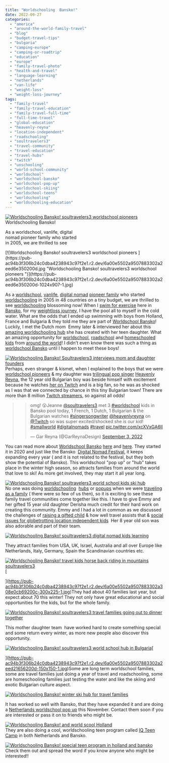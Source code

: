 ```yaml
---
title: "Worldschooling  Bansko!"
date: 2022-09-27
categories: 
  - "america"
  - "around-the-world-family-travel"
  - "blog"
  - "budget-travel-tips"
  - "bulgaria"
  - "camping-europe"
  - "camping-or-roadtrip"
  - "education"
  - "europe"
  - "family-travel-photo"
  - "health-and-travel"
  - "language-learning"
  - "netherlands"
  - "van-life"
  - "weight-loss"
  - "weight-loss-journey"
tags: 
  - "family-travel"
  - "family-travel-education"
  - "family-travel-full-time"
  - "full-time-travel"
  - "global-education"
  - "heavenly-reyna"
  - "location-independent"
  - "roadschooling"
  - "soultravelers3"
  - "travel-community"
  - "travel-education"
  - "travel-hubs"
  - "twitch"
  - "unschooling"
  - "world-school-community"
  - "worldschool"
  - "worldschool-bansko"
  - "worldschool-pop-up"
  - "worldschool-skiing"
  - "worldschool-teens"
  - "worldschooling"
  - "worldschooling-education"
---
```


[![Worldschooling Bansko! soultravelers3 worldschool pioneers ](https://pub-ac94b3f306b24c0dba4238943c97f2e1.r2.dev/6a00e5502a9507883302a30d4e33e2200b.jpg "Worldschooling Bansko! soultravelers3 worldschool pioneers ")](https://pub-ac94b3f306b24c0dba4238943c97f2e1.r2.dev/6a00e5502a9507883302a30d4e33e2200b-1024x907-1.jpg)Worldschooling Bansko!  
  
As a worldschool, vanlife, digital  
nomad pioneer family who started  
in 2005, we are thrilled to see 

<!--more--> [![Worldschooling Bansko! soultravelers3 worldschool pioneers ](https://pub-ac94b3f306b24c0dba4238943c97f2e1.r2.dev/6a00e5502a9507883302a2eed6e350200d.jpg "Worldschooling Bansko! soultravelers3 worldschool pioneers ")](https://pub-ac94b3f306b24c0dba4238943c97f2e1.r2.dev/6a00e5502a9507883302a2eed6e350200d-1024x907-1.jpg)  
As a [worldschool](http://soultravelers3new.local/2010/03/long-term-family-travel-homeschool-roadschool-world-school-digitalnomad-lifestyle-design-virtual-.html), [vanlife](http://soultravelers3new.local/2022/01/americans-van-life-in-europe-2022.html), [digital nomad](http://soultravelers3new.local/2009/04/how-to-travel-the-world-as-a-digital-nomad-family.html) [pioneer family](http://soultravelers3new.local/2010/02/new-york-times-qa-with-soultravelers3-on-frugal-traveler-nomadic-family-traveler-jeanne-dee.html) who started [worldschooling](http://soultravelers3new.local/2013/01/world-school-education-at-its-best-.html) in 2005 in 48 countries on a tiny budget, we are thrilled to see [worldschooling](http://soultravelers3new.local/2012/09/how-to-homeschool-through-travel-with-a-gifted-child-.html) blossoming now! When I [swim for exercise](http://soultravelers3new.local/2022/09/weight-loss-journey-update.html#more) here in [Bansko](http://soultravelers3new.local/2022/08/-europes-cheapest-digital-nomad-haven-bansko.html#more), for my [weightloss journey,](http://soultravelers3new.local/2022/03/i-lost-100lbs-best-weight-loss-tips-.html) I have the pool all to myself in the cold water. What are the odds that I ended up swimming with boys from Holland, France and Bulgaria & they told me they are part of [Worldschool Bansko](https://www.facebook.com/groups/worldschoolingbansko/about/)! Luckily, I met the Dutch mom  Emmy later & interviewed her about this [amazing worldschooling hub](https://arcticterns.global/worldschooling-bansko-2022/) she has created with her teen daughter. What an amazing opportunity for [worldschool](http://soultravelers3new.local/2010/04/family-travel-homeschool-education-global-students-lifestyle-design-location-independent-4hww-around.html), [roadschool](http://soultravelers3new.local/2011/09/learning-while-traveling-travel-homeschool-road-school-abroad-5-best-reasons.html) and [homeschooled kids](http://soultravelers3new.local/2013/07/homeschool-high-school-and-world-travel.html) from [around the world](http://soultravelers3new.local/2022/05/travel-memories-from-around-the-world-roadschooling-.html)! I didn't even know there was such a thing as [worldschool Bansko](https://parentingpassportsandprofits.com/worldschooling-community-bansko-bulgaria/) until I happen to meet these boys!  
  
[![Worldschooling Bansko! Soultravelers3 interviews mom and daughter founders ](https://pub-ac94b3f306b24c0dba4238943c97f2e1.r2.dev/6a00e5502a9507883302a308e150ec200c.jpg "Worldschooling Bansko! Soultravelers3 interviews mom and daughter founders ")](https://pub-ac94b3f306b24c0dba4238943c97f2e1.r2.dev/6a00e5502a9507883302a308e150ec200c-150x150-1.jpg)  
Perhaps, even stranger & kismet, when I explained to the boys that we were [worldschool pioneers](http://soultravelers3new.local/2013/09/the-most-well-traveled-child-in-the-whole-world.html) & my daughter was [trilingual pop singer](http://soultravelers3new.local/2021/11/heavenly-reyna-releases-winter-wishes-trilingual-ep.html) [Heavenly Reyna](https://www.heavenlyreyna.com), the 12 year old Bulgarian boy was beside himself with excitement because he watches [her on Twitch](https://www.twitch.tv/heavenly) and is a big fan, so he was as shocked as I was that we connected by chance in this tiny Bulgarian town! There are more than 8 million [Twitch streamers](http://soultravelers3new.local/2021/07/heavenly-reyna-releasing-new-single-exit-july-21st.html), so against all odds!

<blockquote class="twitter-tweet"><blockquote class="twitter-tweet"><p dir="ltr" lang="en">omg! 😮Jeanne <a href="https://twitter.com/soultravelers3?ref_src=twsrc%5Etfw">@soultravelers3</a> met 3 <a href="https://twitter.com/hashtag/worldschool?src=hash&ref_src=twsrc%5Etfw">#worldschool</a> kids in Bansko pool today, 1 French, 1 Dutch, 1 Bulgarian & the Bulgarian watches <a href="https://twitter.com/hashtag/singersongwriter?src=hash&ref_src=twsrc%5Etfw">#singersongwriter</a> <a href="https://twitter.com/heavenlyreyna?ref_src=twsrc%5Etfw">@heavenlyreyna</a> on <a href="https://twitter.com/Twitch?ref_src=twsrc%5Etfw">@Twitch</a> so was super excited/shocked she is our kid! <a href="https://twitter.com/hashtag/smallworld?src=hash&ref_src=twsrc%5Etfw">#smallworld</a> <a href="https://twitter.com/hashtag/digitalnomads?src=hash&ref_src=twsrc%5Etfw">#digitalnomads</a> <a href="https://twitter.com/hashtag/travel?src=hash&ref_src=twsrc%5Etfw">#travel</a> <a href="https://t.co/xcXVxGA6II">pic.twitter.com/xcXVxGA6II</a></p>— Gar Reyna (@GarReynaDesign) <a href="https://twitter.com/GarReynaDesign/status/1566113812134199296?ref_src=twsrc%5Etfw">September 3, 2022</a></blockquote><script src="https://platform.twitter.com/widgets.js"></script></blockquote>

  
You can read more about [Worldschool Bansko](https://arcticterns.global) [here](https://www.facebook.com/groups/1242977499373225) and [here](https://www.worldschoolingpopups.com/events/626429adb3014e01ffa17d5e). They started it in 2020 and just like the Bansko  [Digital Nomad Festival](https://www.banskonomadfest.com), it keeps expanding every year ( and it is not related to the festival, but they both show the potential of Bansko). This worldschool "pop up" or "hub" takes place in the winter high season, so attracts families from around the world that love to ski! As more get involved, they may start it all year long.   
  
[![Worldschooling Bansko! soultravelers3 world school kids ski hub ](https://pub-ac94b3f306b24c0dba4238943c97f2e1.r2.dev/6a00e5502a9507883302a30d4ea748200b.jpg "Worldschooling Bansko! soultravelers3 world school kids ski hub ")](https://pub-ac94b3f306b24c0dba4238943c97f2e1.r2.dev/6a00e5502a9507883302a30d4ea748200b-1024x576-1.jpg)  
No one was doing [worldschooling](https://purelypacha.com/a-directory-of-worldschool-hubs-for-nomad-families-and-life-long-learners/)  [hubs](https://worldschoolinghub.com) or [popups](https://www.worldschoolingpopups.com/events) when we were [traveling as a family](http://soultravelers3new.local/2012/12/around-the-world-family-travel.html) ( there were so few of us then), so it is exciting to see these family travel communities come together like this. I have to give Emmy and her gifted 15 year old daughter Derisha much credit for their hard work on creating this community. Emmy and I had a lot in common as we discussed the challenges of [raising a gifted child](http://soultravelers3new.local/2012/10/curriculum-vitae-for-a-gifted-child-world-schooling.html) & how well travel assists that & [social issues for globetrotting location independent kids](http://soultravelers3new.local/2010/05/globe-trotting-location-independent-kids-friends-perpetual-travelers-tck-long-term-family-travel-.html)  Her 8 year old son was also adorable and part of their team.   
  
[![Worldschooling  Bansko! soultravelers3 digital nomad kids learning ](https://pub-ac94b3f306b24c0dba4238943c97f2e1.r2.dev/6a00e5502a9507883302a30d4eaf46200b.jpg "Worldschooling  Bansko! soultravelers3 digital nomad kids learning ")](https://pub-ac94b3f306b24c0dba4238943c97f2e1.r2.dev/6a00e5502a9507883302a30d4eaf46200b-1536x1152-1.jpg)  
  
They attract families from USA, UK, Israel, Australia and all over Europe like Netherlands, Italy, Germany, Spain the Scandinavian countries etc.   
  
[](https://pub-ac94b3f306b24c0dba4238943c97f2e1.r2.dev/6a00e5502a9507883302a308e0cb69200c-300x225-1.jpg)[![Worldschooling  Bansko! travel kids horse back riding in mountains soultravelers3 ](https://pub-ac94b3f306b24c0dba4238943c97f2e1.r2.dev/6a00e5502a9507883302a30d4eaf8c200b.jpg "Worldschooling  Bansko! travel kids horse back riding in mountains soultravelers3 ")](https://pub-ac94b3f306b24c0dba4238943c97f2e1.r2.dev/6a00e5502a9507883302a30d4eaf8c200b-1152x1536-1.jpg)[  
  
](https://pub-ac94b3f306b24c0dba4238943c97f2e1.r2.dev/6a00e5502a9507883302a308e0cb69200c-300x225-1.jpg)They had about 40 families last year, but expect about 70 this winter! They not only have great educational and social opportunities for the kids, but for the whole family.   
  
  
[![Worldschooling  Bansko! soultravelers3 travel families going out to dinner together ](https://pub-ac94b3f306b24c0dba4238943c97f2e1.r2.dev/6a00e5502a9507883302a30d4eaf6e200b.jpg "Worldschooling  Bansko! soultravelers3 travel families going out to dinner together ")](https://pub-ac94b3f306b24c0dba4238943c97f2e1.r2.dev/6a00e5502a9507883302a30d4eaf6e200b-300x169-1.jpg)  
  
This mother daughter team  have worked hard to create something special and some return every winter, as more new people also discover this opportunity.   
  

[](https://pub-ac94b3f306b24c0dba4238943c97f2e1.r2.dev/6a00e5502a9507883302a2eed21656200d-150x150-1.jpg)[![Worldschooling Bansko! soultravelers3 world school hub in Bulgaria ](https://pub-ac94b3f306b24c0dba4238943c97f2e1.r2.dev/6a00e5502a9507883302a30d4eaf25200b.jpg "Worldschooling Bansko! soultravelers3 world school hub in Bulgaria ")](https://pub-ac94b3f306b24c0dba4238943c97f2e1.r2.dev/6a00e5502a9507883302a30d4eaf25200b-768x581-1.jpg)[  
  
](https://pub-ac94b3f306b24c0dba4238943c97f2e1.r2.dev/6a00e5502a9507883302a2eed21656200d-150x150-1.jpg)Some are long term worldschool families, some are travel families just doing a year of travel and roadschooling, some are homeschooling families just testing the water and like the skiing and exotic Bulgarian culture aspect. 

[![Worldschooling  Bansko! winter ski hub for travel families ](https://pub-ac94b3f306b24c0dba4238943c97f2e1.r2.dev/6a00e5502a9507883302a30d4eaff0200b.jpg "Worldschooling  Bansko! winter ski hub for travel families ")](https://pub-ac94b3f306b24c0dba4238943c97f2e1.r2.dev/6a00e5502a9507883302a30d4eaff0200b.jpg)

It has worked so well with Bansko, that they have expanded it and are doing a [Netherlands worldschool pop up](https://arcticterns.global/worldschooling-netherlands/) this November. Contact them soon if you are interested or pass it on to friends who might be.   
  
[![Worldschooling  Bansko! and world scool Holland ](https://pub-ac94b3f306b24c0dba4238943c97f2e1.r2.dev/6a00e5502a9507883302a308e1598c200c.jpg "Worldschooling  Bansko! and world scool Holland ")](https://pub-ac94b3f306b24c0dba4238943c97f2e1.r2.dev/6a00e5502a9507883302a308e1598c200c-300x200-1.png)  
They are also doing a cool, worldschooling teen program called [IQ Teen Camp](https://arcticterns.global/iq-teen-camp-netherlands/) in both Netherlands and Bansko.   
  
[![Worldschooling  Bansko! special teen program in holland and bansko ](https://pub-ac94b3f306b24c0dba4238943c97f2e1.r2.dev/6a00e5502a9507883302a30d4eb01c200b.jpg "Worldschooling  Bansko! special teen program in holland and bansko ")](https://pub-ac94b3f306b24c0dba4238943c97f2e1.r2.dev/6a00e5502a9507883302a30d4eb01c200b-768x400-1.jpg)  
Check them out and spread the word if you know anyone who might be interested!!

